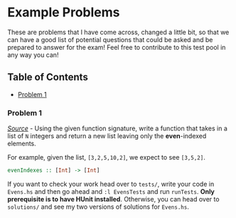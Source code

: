 # Example Problems

These are problems that I have come across, changed a little bit, so that
we can have a good list of potential questions that could be asked and be
prepared to answer for the exam! Feel free to contribute to this test
pool in any way you can!

## Table of Contents
- [Problem 1](#problem-1)


### Problem 1
[*Source*](https://www.hackerrank.com/challenges/fp-filter-positions-in-a-list) - 
Using the given function signature, write a function that takes in a
list of `N` integers and return a new list leaving only the **even**-indexed
elements.

For example, given the list, `[3,2,5,10,2]`, we expect to see `[3,5,2]`.
```haskell
evenIndexes :: [Int] -> [Int]
```

If you want to check your work head over to `tests/`, write your code in
`Evens.hs` and then go ahead and `:l EvensTests` and run `runTests`.
**Only prerequisite is to have HUnit installed**. Otherwise, you can head over
to `solutions/` and see my two versions of solutions for `Evens.hs`.
